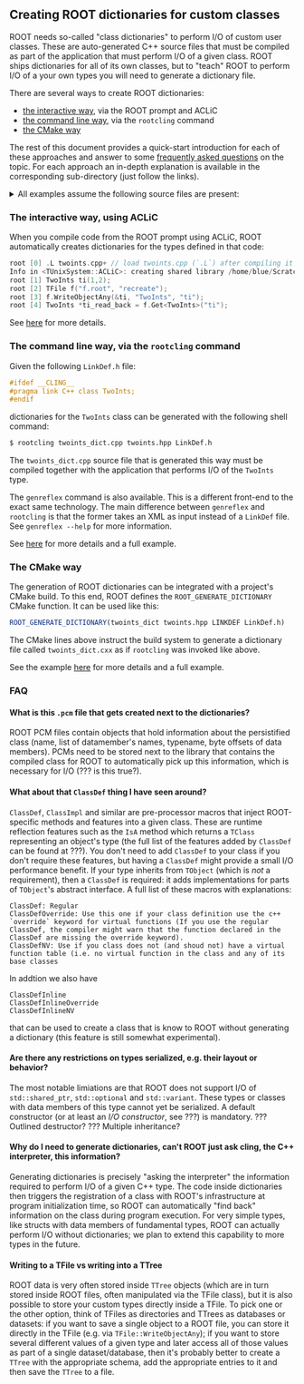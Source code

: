## Creating ROOT dictionaries for custom classes

ROOT needs so-called "class dictionaries" to perform I/O of custom user classes.
These are auto-generated C++ source files that must be compiled as part of the application that must perform I/O of a given class.
ROOT ships dictionaries for all of its own classes, but to "teach" ROOT to perform I/O of a your own types you will need to generate a dictionary file.

There are several ways to create ROOT dictionaries:

- [the interactive way](#the-interactive-way-using-aclic), via the ROOT prompt and ACLiC
- [the command line way](#the-command-line-way-via-the-rootcling-command), via the `rootcling` command
- [the CMake way](#the-cmake-way)

The rest of this document provides a quick-start introduction for each of these approaches and answer to some [frequently asked questions](#FAQ) on the topic.
For each approach an in-depth explanation is available in the corresponding sub-directory (just follow the links).

<details>
<summary>All examples assume the following source files are present:</summary>
   
```cpp
// twoints.hpp
class TwoInts {
   int _a;
   int _b;

public:
   TwoInts() {}
   TwoInts(int a, int b) : _a(a), _b(b) {}
   int GetA() const;
   int GetB() const;
   TwoInts &SetA(int a);
   TwoInts &SetB(int b);
};
```

```cpp
// twoints.cpp
#include "twoints.hpp"

int TwoInts::GetA() const { return _a; }
int TwoInts::GetB() const { return _b; }
TwoInts& TwoInts::SetA(int a) { _a = a; return *this; }
TwoInts& TwoInts::SetB(int b) { _b = b; return *this; }
```
</details>

### The interactive way, using ACLiC

When you compile code from the ROOT prompt using ACLiC, ROOT automatically creates dictionaries for the types defined in that code:

```cpp
root [0] .L twoints.cpp+ // load twoints.cpp (`.L`) after compiling it into a library (`+`)
Info in <TUnixSystem::ACLiC>: creating shared library /home/blue/Scratchpad/work/root_dictionaries_example/interactively_with_aclic/./twoints_cpp.so
root [1] TwoInts ti(1,2);
root [2] TFile f("f.root", "recreate");
root [3] f.WriteObjectAny(&ti, "TwoInts", "ti");
root [4] TwoInts *ti_read_back = f.Get<TwoInts>("ti");
```

See [here](https://github.com/eguiraud/root_dictionaries_tutorial/tree/main/interactively_with_aclic) for more details.

### The command line way, via the `rootcling` command

Given the following `LinkDef.h` file:

```cpp
#ifdef __CLING__
#pragma link C++ class TwoInts;
#endif
```

dictionaries for the `TwoInts` class can be generated with the following shell command:

```bash
$ rootcling twoints_dict.cpp twoints.hpp LinkDef.h
```

The `twoints_dict.cpp` source file that is generated this way must be compiled together with the application that
performs I/O of the `TwoInts` type.

The `genreflex` command is also available. This is a different front-end to the exact same technology.
The main difference between `genreflex` and `rootcling` is that the former takes an XML as input instead of a `LinkDef` file.
See `genreflex --help` for more information.

See [here](https://github.com/eguiraud/root_dictionaries_tutorial/tree/main/from_the_command_line_with_rootcling) for more details and a full example.

### The CMake way

The generation of ROOT dictionaries can be integrated with a project's CMake build.
To this end, ROOT defines the `ROOT_GENERATE_DICTIONARY` CMake function. It can be used like this:

```cmake
ROOT_GENERATE_DICTIONARY(twoints_dict twoints.hpp LINKDEF LinkDef.h)
```

The CMake lines above instruct the build system to generate a dictionary file called `twoints_dict.cxx` as if `rootcling` was invoked like above.

See the example [here](https://github.com/eguiraud/root_dictionaries_tutorial/tree/main/with_cmake) for more details and a full example.

### FAQ

#### What is this `.pcm` file that gets created next to the dictionaries?

ROOT PCM files contain objects that hold information about the persistified class (name, list of datamember's names, typename, byte offsets of data members).
PCMs need to be stored next to the library that contains the compiled class for ROOT to automatically pick up this information, which is necessary for I/O (??? is this true?).

#### What about that `ClassDef` thing I have seen around?

`ClassDef`, `ClassImpl` and similar are pre-processor macros that inject ROOT-specific methods and features into a given class.
These are runtime reflection features such as the `IsA` method which returns a `TClass` representing an object's type (the full list of the features added by `ClassDef` can be found at ???).
You don't need to add `ClassDef` to your class if you don't require these features, but having a `ClassDef` might provide a small I/O performance benefit.
If your type inherits from `TObject` (which is _not_ a requirement), then a `ClassDef` is required: it adds implementations for parts of `TObject`'s abstract interface.
A full list of these macros with explanations:

```
ClassDef: Regular
ClassDefOverride: Use this one if your class definition use the c++ `override` keyword for virtual functions (If you use the regular ClassDef, the compiler might warn that the function declared in the ClassDef are missing the override keyword).
ClassDefNV: Use if you class does not (and shoud not) have a virtual function table (i.e. no virtual function in the class and any of its base classes
```
In addtion we also have
```
ClassDefInline
ClassDefInlineOverride
ClassDefInlineNV
```
that can be used to create a class that is know to ROOT without generating a dictionary (this feature is still somewhat experimental).

#### Are there any restrictions on types serialized, e.g. their layout or behavior?

The most notable limiations are that ROOT does not support I/O of `std::shared_ptr`, `std::optional` and `std::variant`.
These types or classes with data members of this type cannot yet be serialized.
A default constructor (or at least an _I/O constructor_, see ???) is mandatory.
??? Outlined destructor?
??? Multiple inheritance?

#### Why do I need to generate dictionaries, can't ROOT just ask cling, the C++ interpreter, this information?

Generating dictionaries is precisely "asking the interpreter" the information required to perform I/O of a given C++ type.
The code inside dictionaries then triggers the registration of a class with ROOT's infrastructure at program initialization time,
so ROOT can automatically "find back" information on the class during program execution.
For very simple types, like structs with data members of fundamental types, ROOT can actually perform I/O without dictionaries;
we plan to extend this capability to more types in the future.

#### Writing to a TFile vs writing into a TTree

ROOT data is very often stored inside `TTree` objects (which are in turn stored inside ROOT files, often manipulated via the TFile class),
but it is also possible to store your custom types directly inside a TFile.
To pick one or the other option, think of TFiles as directories and TTrees as databases or datasets: if you want to save a single object to a ROOT file,
you can store it directly in the TFile (e.g. via `TFile::WriteObjectAny`); if you want to store several different values of a given type and
later access all of those values as part of a single dataset/database, then it's probably better to create a `TTree` with the appropriate schema,
add the appropriate entries to it and then save the `TTree` to a file.
